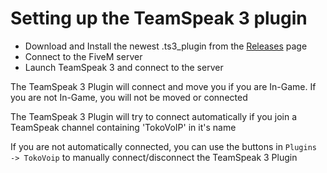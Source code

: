 # Setting up the TeamSpeak 3 plugin

* Download and Install the newest .ts3_plugin from the [Releases](https://github.com/Itokoyamato/TokoVoIP_TS3/releases/latest) page
* Connect to the FiveM server
* Launch TeamSpeak 3 and connect to the server

The TeamSpeak 3 Plugin will connect and move you if you are In-Game. If you are not In-Game, you will not be moved or connected

The TeamSpeak 3 Plugin will try to connect automatically if you join a TeamSpeak channel containing 'TokoVoIP' in it's name

If you are not automatically connected, you can use the buttons in `Plugins -> TokoVoip` to manually connect/disconnect the TeamSpeak 3 Plugin  